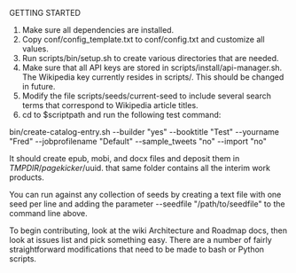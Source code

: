 GETTING STARTED

1.  Make sure all dependencies are installed.
2.  Copy conf/config_template.txt to conf/config.txt and customize all values.
3. Run scripts/bin/setup.sh to create various directories that are needed.
4. Make sure that all API keys are stored in scripts/install/api-manager.sh. The Wikipedia key currently resides in scripts/. This should be changed in future.
5.  Modify the file scripts/seeds/current-seed to include several search terms that correspond to Wikipedia article titles.
6.  cd to $scriptpath and run the following test command:

 bin/create-catalog-entry.sh --builder "yes" --booktitle "Test" --yourname "Fred" --jobprofilename "Default" --sample_tweets "no" --import "no"  

It should create epub, mobi, and docx files and deposit them in $TMPDIR/pagekicker/$uuid.  that same folder contains all the interim work products.

You can run against any collection of seeds by creating a text file with one seed per line and adding the parameter --seedfile "/path/to/seedfile" to the command line above.

To begin contributing, look at the wiki Architecture and Roadmap docs, then look at issues list and pick something easy.  There are a number of fairly straightforward modifications that need to be made to bash or Python scripts. 
